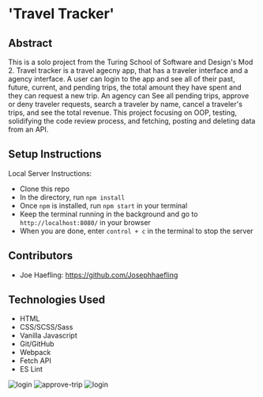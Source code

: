 
# 'Travel Tracker'

## Abstract
This is a solo project from the Turing School of Software and Design's Mod 2. Travel tracker is a travel agecny app, that has a traveler interface and a agency interface. A user can login to the app and see all of their past, future, current, and pending trips, the total amount they have spent and they can request a new trip. An agency can See all pending trips, approve or deny traveler requests, search a traveler by name, cancel a traveler's trips, and see the total revenue. This project focusing on OOP, testing, solidifying the code review process, and fetching, posting and deleting data from an API.

## Setup Instructions

Local Server Instructions:
- Clone this repo
- In the directory, run `npm install`
- Once `npm` is installed, run `npm start` in your terminal
- Keep the terminal running in the background and go to `http://localhost:8080/` in your browser
- When you are done, enter `control + c` in the terminal to stop the server


## Contributors

- Joe Haefling: https://github.com/Josephhaefling

## Technologies Used

- HTML
- CSS/SCSS/Sass
- Vanilla Javascript
- Git/GitHub
- Webpack
- Fetch API
- ES Lint

![login](https://user-images.githubusercontent.com/45408452/84219596-24574b00-aa8e-11ea-863a-e3d04e922bc8.gif)
![approve-trip](https://user-images.githubusercontent.com/45408452/84220080-2f5eab00-aa8f-11ea-800e-62e827232505.gif)
![login](https://user-images.githubusercontent.com/45408452/84220168-6d5bcf00-aa8f-11ea-8926-d247aaff7a32.gif)


